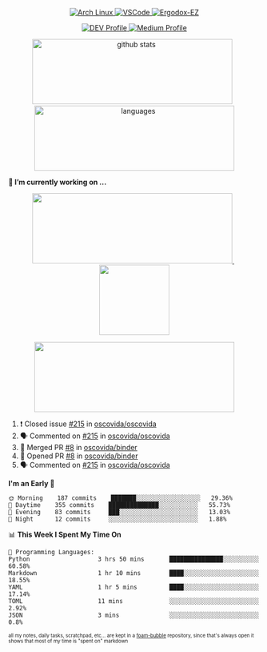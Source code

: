 <!--
**RobertRosca/RobertRosca** is a ✨ _special_ ✨ repository because its `README.md` (this file) appears on your GitHub profile.

Here are some ideas to get you started:

- 🔭 I’m currently working on ...
- 🌱 I’m currently learning ...
- 👯 I’m looking to collaborate on ...
- 🤔 I’m looking for help with ...
- 💬 Ask me about ...
- 📫 How to reach me: ...
- 😄 Pronouns: ...
- ⚡ Fun fact: ...
-->

<p align="center">
  <a href="https://www.archlinux.org/"> <img alt="Arch Linux" src="https://img.shields.io/badge/OS-Linux-informational?style=for-the-badge&logo=data:image/png;base64,iVBORw0KGgoAAAANSUhEUgAAABAAAAAQCAYAAAAf8/9hAAAACXBIWXMAAAsTAAALEwEAmpwYAAAA90lEQVQ4jZ3QPyvFcRTH8fNTV0qSlPzJajAwWK7yBMguD8AgiyzKpDwJuydg82dTZlFiURYTyi0lg7wMvrf77Xbv7/75LKfvOefzPud7IkqEubJ6qTCAB0z2C1j3r6N+AecJ8IahXs3T+NXQVq+AfZzgJwGeUenWPJ8Za9kW290CTrXWS8dbYLmNua69ToCrrPkRG7jIcq8YbmdebZpWTfkRfGb5g1bmArdZ0xeKrH6Z8u+4w2i9NpDiZkQs5syiKGTv7xTHI6IWETP59Aqe0oR7HGKhacNZ7OI69X1gChOBHdxgrfTCDdgSznCMscBK/t9uhSoG/wA7SnN2boysigAAAABJRU5ErkJggg=="> </a>
  <a href="https://code.visualstudio.com/"> <img alt="VSCode" src="https://img.shields.io/badge/Editor-VSCode-green?style=for-the-badge&logo=visual-studio-code&logoColor=white"> </a>
  <a href="https://ergodox-ez.com/"> <img alt="Ergodox-EZ" src="https://img.shields.io/badge/Keyboard-EZ-orange?style=for-the-badge"> </a>
 </p>

<p align="center">
    <a href="https://dev.to/robertrosca/"> <img alt="DEV Profile" src="https://img.shields.io/badge/DEV-robertrosca-7986f8?style=for-the-badge"> </a>
    <a href="https://medium.com/@robert.rosca"> <img alt="Medium Profile" src="https://img.shields.io/badge/medium-robertrosca-000000?style=for-the-badge"> </a>
 </p>
 
<p align="center">
  <img src="https://github-readme-stats.vercel.app/api?username=robertrosca&show_icons=true&theme=buefy&hide=stars&card_width=400" alt="github stats" height="130" width="400"/>
  &nbsp;
  <img src="https://github-readme-stats.vercel.app/api/top-langs/?username=robertrosca&layout=compact&theme=buefy&hide=jupyter%20notebook&card_width=400" alt="languages" height="130" width="400">
</p>

**🔭 I’m currently working on ...**

<p align="center">
  <a href="https://github.com/oscovida/oscovida"> <img src="https://github-readme-stats.vercel.app/api/pin/?username=oscovida&repo=oscovida&show_icons=true&theme=buefy&hide=stars&card_width=400" height="140" width="400"/> </a>
  &nbsp;
  <a href="https://github.com/RobertRosca/vip-ipykernel"> <img src="https://github-readme-stats.vercel.app/api/pin/?username=RobertRosca&repo=vip-ipykernel&show_icons=true&theme=buefy" height="140"/> </a>
</p>


<p align="center">
  <a href="https://github.com/ecmwf/cfgrib.jl"> <img src="https://github-readme-stats.vercel.app/api/pin/?username=ecmwf&repo=cfgrib.jl&show_icons=true&theme=buefy&hide=stars&card_width=400" height="140" width="400"/> </a>
<!--   &nbsp;
  <a href="https://github.com/RobertRosca/vip-ipykernel"> <img src="https://github-readme-stats.vercel.app/api/pin/?username=RobertRosca&repo=vip-ipykernel&show_icons=true&theme=buefy" height="140"/> </a> -->
</p>


<!--START_SECTION:activity-->
1. ❗️ Closed issue [#215](https://github.com/oscovida/oscovida/issues/215) in [oscovida/oscovida](https://github.com/oscovida/oscovida)
2. 🗣 Commented on [#215](https://github.com/oscovida/oscovida/issues/215) in [oscovida/oscovida](https://github.com/oscovida/oscovida)
3. 🎉 Merged PR [#8](https://github.com/oscovida/binder/pull/8) in [oscovida/binder](https://github.com/oscovida/binder)
4. 💪 Opened PR [#8](https://github.com/oscovida/binder/pull/8) in [oscovida/binder](https://github.com/oscovida/binder)
5. 🗣 Commented on [#215](https://github.com/oscovida/oscovida/issues/215) in [oscovida/oscovida](https://github.com/oscovida/oscovida)
<!--END_SECTION:activity-->

<!--START_SECTION:waka-->
**I'm an Early 🐤** 

```text
🌞 Morning    187 commits    ███████░░░░░░░░░░░░░░░░░░   29.36% 
🌆 Daytime    355 commits    ██████████████░░░░░░░░░░░   55.73% 
🌃 Evening    83 commits     ███░░░░░░░░░░░░░░░░░░░░░░   13.03% 
🌙 Night      12 commits     ░░░░░░░░░░░░░░░░░░░░░░░░░   1.88%

```


📊 **This Week I Spent My Time On** 

```text
💬 Programming Languages: 
Python                   3 hrs 50 mins       ███████████████░░░░░░░░░░   60.58% 
Markdown                 1 hr 10 mins        ████░░░░░░░░░░░░░░░░░░░░░   18.55% 
YAML                     1 hr 5 mins         ████░░░░░░░░░░░░░░░░░░░░░   17.14% 
TOML                     11 mins             ░░░░░░░░░░░░░░░░░░░░░░░░░   2.92% 
JSON                     3 mins              ░░░░░░░░░░░░░░░░░░░░░░░░░   0.8%

```


<!--END_SECTION:waka-->

<sub><sup>all my notes, daily tasks, scratchpad, etc... are kept in a <a href="https://foambubble.github.io/foam/"> foam-bubble</a> repository, since that's always open it shows that most of my time is "spent on" markdown</sup></sub>

